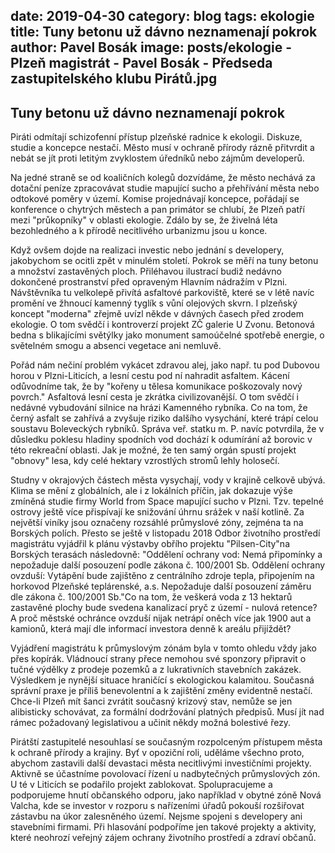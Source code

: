 date: 2019-04-30
category: blog
tags: ekologie
title: Tuny betonu už dávno neznamenají pokrok
author: Pavel Bosák
image: posts/ekologie - Plzeň magistrát - Pavel Bosák - Předseda zastupitelského klubu Pirátů.jpg
---

## Tuny betonu už dávno neznamenají pokrok

Piráti odmítají schizofenní přístup plzeňské radnice k ekologii. Diskuze, studie a koncepce nestačí. Město musí v ochraně přírody rázně 
přitvrdit a nebát se jít proti letitým zvyklostem úředníků nebo zájmům developerů.

Na jedné straně se od koaličních kolegů dozvídáme, že město nechává za dotační peníze zpracovávat studie mapující sucho a přehřívání města nebo odtokové poměry v území. Komise projednávají koncepce, pořádají se konference o chytrých městech a pan primátor se chlubí, že Plzeň patří mezi "průkopníky" v oblasti ekologie.  Zdálo by se, že živelná léta bezohledného a k přírodě necitlivého urbanizmu jsou u konce.

Když ovšem dojde na realizaci investic nebo jednání s developery, jakobychom se ocitli zpět v minulém století. Pokrok se měří na tuny betonu a množství zastavěných ploch. Přiléhavou ilustrací budiž nedávno dokončené prostranství před opraveným Hlavním nádražím v Plzni. Návštěvníka tu velkolepě přivítá asfaltové parkoviště, které se v létě navíc promění ve žhnoucí kamenný tyglík s vůní olejových skvrn. I plzeňský koncept "moderna" zřejmě uvízl někde v dávných časech před zrodem ekologie. O tom svědčí i kontroverzí projekt ZČ galerie U Zvonu. Betonová bedna s blikajícími světýlky jako monument samoúčelné spotřebě energie, o světelném smogu a absenci vegetace ani nemluvě.

Pořád nám nečiní problém vykácet zdravou alej, jako např. tu pod Dubovou horou v Plzni-Liticích, a lesní cestu pod ní nahradit asfaltem. Kácení odůvodníme tak, že by "kořeny u tělesa komunikace poškozovaly nový povrch." Asfaltová lesní cesta je zkrátka civilizovanější. O tom svědčí i nedávné vybudování silnice na hrázi Kamenného rybníka. Co na tom, že černý asfalt se zahřívá a zvyšuje riziko dalšího vysychání, které trápí celou soustavu Boleveckých rybníků. Správa veř. statku m. P. navíc potvrdila, že v důsledku poklesu hladiny spodních vod dochází k odumírání až borovic v této rekreační oblasti. Jak je možné, že ten samý orgán spustí projekt "obnovy" lesa, kdy celé hektary vzrostlých stromů lehly holosečí.

Studny v okrajových částech města vysychají, vody v krajině celkově ubývá. Klima se mění z globálních, ale i z lokálních příčin, jak dokazuje výše zmíněná studie firmy World from Space mapující sucho v Plzni. Tzv. tepelné ostrovy ještě více přispívají ke snižování úhrnu srážek v naší kotlině. Za největší viníky jsou označeny rozsáhlé průmyslové zóny, zejména ta na Borských polích. Přesto se ještě v listopadu 2018 Odbor životního prostředí magistrátu vyjádřil k plánu výstavby obřího projektu "Pilsen-City"na Borských terasách následovně: "Oddělení ochrany vod: Nemá připomínky a nepožaduje další posouzení podle zákona č. 100/2001 Sb. Oddělení ochrany ovzduší: Vytápění bude zajištěno z centrálního zdroje tepla, připojením na horkovod Plzeňské teplárenské, a.s. Nepožaduje další posouzení záměru dle zákona č. 100/2001 Sb."Co na tom, že veškerá voda z 13 hektarů zastavěné plochy bude svedena kanalizací pryč z území - nulová retence? A proč městské ochránce ovzduší nijak netrápí oněch více jak 1900 aut a kamionů, která mají dle informací investora denně k areálu přijíždět? 

Vyjádření magistrátu k průmyslovým zónám byla v tomto ohledu vždy jako přes kopírák. Vládnoucí strany přece nemohou své sponzory připravit o tučné výdělky z prodeje pozemků a z lukrativních stavebních zakázek. Výsledkem je nynější situace hraničící s ekologickou kalamitou. Současná správní praxe je příliš benevolentní a k zajištění změny evidentně nestačí. Chce-li Plzeň mít šanci zvrátit současný krizový stav, nemůže se jen alibisticky schovávat, za formální dodržování platných předpisů. Musí jít nad rámec požadovaný legislativou a učinit někdy možná bolestivé řezy.

Pirátští zastupitelé nesouhlasí se současným rozpolceným přístupem města k ochraně přírody a krajiny. Byť v opoziční roli, uděláme všechno proto, abychom zastavili další devastaci města necitlivými investičními projekty. Aktivně se účastníme povolovací řízení u nadbytečných průmyslových zón. U té v Liticích se podařilo projekt zablokovat. Spolupracujeme a podporujeme hnutí občanského odporu, jako například v obytné zóně Nová Valcha, kde se investor v rozporu s nařízeními úřadů pokouší rozšiřovat zástavbu na úkor zalesněného území. Nejsme spojeni s developery ani stavebními firmami. Při hlasování podpoříme jen takové projekty a aktivity, které neohrozí veřejný zájem ochrany životního prostředí a zdraví občanů.

